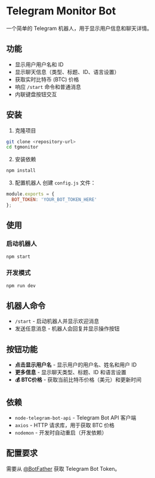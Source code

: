# Telegram Monitor Bot

一个简单的 Telegram 机器人，用于显示用户信息和聊天详情。

## 功能

- 显示用户用户名和 ID
- 显示聊天信息（类型、标题、ID、语言设置）
- 获取实时比特币 (BTC) 价格
- 响应 `/start` 命令和普通消息
- 内联键盘按钮交互

## 安装

1. 克隆项目
```bash
git clone <repository-url>
cd tgmonitor
```

2. 安装依赖
```bash
npm install
```

3. 配置机器人
创建 `config.js` 文件：
```javascript
module.exports = {
  BOT_TOKEN: 'YOUR_BOT_TOKEN_HERE'
};
```

## 使用

### 启动机器人
```bash
npm start
```

### 开发模式
```bash
npm run dev
```

## 机器人命令

- `/start` - 启动机器人并显示欢迎消息
- 发送任意消息 - 机器人会回复并显示操作按钮

## 按钮功能

- **点击显示用户名** - 显示用户的用户名、姓名和用户 ID
- **更多信息** - 显示聊天类型、标题、ID 和语言设置
- **💰 BTC价格** - 获取当前比特币价格（美元）和更新时间

## 依赖

- `node-telegram-bot-api` - Telegram Bot API 客户端
- `axios` - HTTP 请求库，用于获取 BTC 价格
- `nodemon` - 开发时自动重启（开发依赖）

## 配置要求

需要从 [@BotFather](https://t.me/botfather) 获取 Telegram Bot Token。